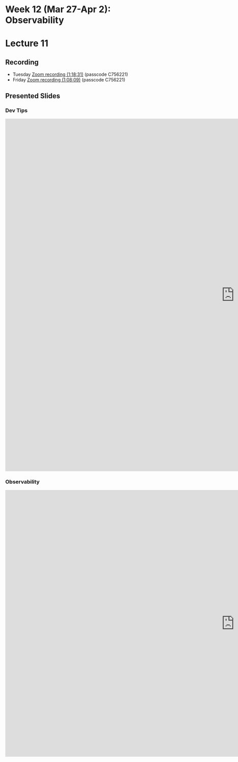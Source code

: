 # Week 12 (Mar 27-Apr 2): Observability
# Lecture 11

## Recording

* Tuesday [Zoom recording (1:18:31)](https://sfu.zoom.us/rec/share/2abrVfDV-yy-XUCMylFumY5Y5gWBFmsoB8-eayFuZdaWnkIz5xOobZy79m4CA3rf.uNxFDg98ZuR7CoVa?startTime=1648566847000) (passcode C756221)
* Friday [Zoom recording (1:08:09)](https://sfu.zoom.us/rec/share/er-Za99Cba7NZo_t_UE90h_8z5kp1CO6orTVoIMOpK70jkek06vzeA2ithioTrTV.rgHKMLrDAYNg5ugN?startTime=1648826399000) (passcode C756221)

## Presented Slides  

### Dev Tips

<div class="video-container-16by9"><iframe src="https://docs.google.com/presentation/d/e/2PACX-1vRp2zEUceh3JTlFvZCUGrnIsTVNZNOGU5BjeZNGDfIUmCMibtxYB4yrpUJp2oms0kdXSN-B3IlLH-EU/embed?start=false&loop=false&delayms=3000" frameborder="0" width="1440" height="1109" allowfullscreen="true" mozallowfullscreen="true" webkitallowfullscreen="true"></iframe></div>

### Observability

<div class="video-container-16by9"><iframe src="https://docs.google.com/presentation/d/e/2PACX-1vQSN220XHflu5gQ-7jOGRxMusOfLeKd5-MVs_FQdGytOVSl5RARzDeBwsQaly9i4T0fPOQFOi6EaTl3/embed?start=false&loop=false&delayms=3000" frameborder="0" width="1440" height="839" allowfullscreen="true" mozallowfullscreen="true" webkitallowfullscreen="true"></iframe></iframe></div>

